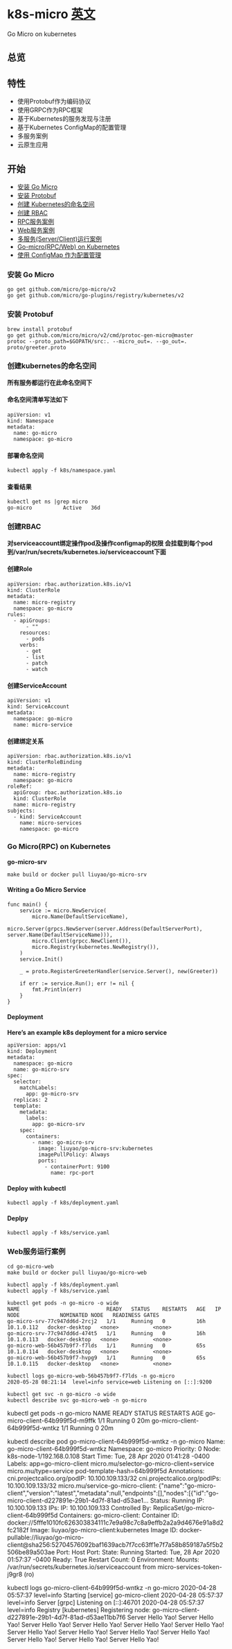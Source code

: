 # k8s-micro [英文](README.md)

Go Micro on kubernetes  

## 总览



## 特性

- 使用Protobuf作为编码协议
- 使用GRPC作为RPC框架
- 基于Kubernetes的服务发现与注册
- 基于Kubernetes ConfigMap的配置管理
- 多服务案例
- 云原生应用

## 开始
- [安装 Go Micro]()
- [安装 Protobuf]()
- [创建 Kubernetes的命名空间]()
- [创建 RBAC]()
- [RPC服务案例]()
- [Web服务案例]()
- [多服务(Server/Client)运行案例]()
- [Go-micro(RPC/Web) on Kubernetes]()
- [使用 ConfigMap 作为配置管理]()

### 安装 Go Micro

```
go get github.com/micro/go-micro/v2
go get github.com/micro/go-plugins/registry/kubernetes/v2
```

### 安装 Protobuf

```
brew install protobuf
go get github.com/micro/micro/v2/cmd/protoc-gen-micro@master
protoc --proto_path=$GOPATH/src:. --micro_out=. --go_out=. proto/greeter.proto
```

### 创建kubernetes的命名空间

**所有服务都运行在此命名空间下**

#### 命名空间清单写法如下

```
apiVersion: v1
kind: Namespace
metadata:
  name: go-micro
  namespace: go-micro
```

#### 部署命名空间

```
kubectl apply -f k8s/namespace.yaml
```

#### 查看结果

```
kubectl get ns |grep micro
go-micro          Active   36d
```

### 创建RBAC 

**对serviceaccount绑定操作pod及操作configmap的权限 会挂载到每个pod到/var/run/secrets/kubernetes.io/serviceaccount下面**

#### 创建Role

```
apiVersion: rbac.authorization.k8s.io/v1
kind: ClusterRole
metadata:
  name: micro-registry
  namespace: go-micro
rules:
  - apiGroups:
      - ""
    resources:
      - pods
    verbs:
      - get
      - list
      - patch
      - watch
```

#### 创建ServiceAccount

```
apiVersion: v1
kind: ServiceAccount
metadata:
  namespace: go-micro
  name: micro-service
```

#### 创建绑定关系

```
apiVersion: rbac.authorization.k8s.io/v1
kind: ClusterRoleBinding
metadata:
  name: micro-registry
  namespace: go-micro
roleRef:
  apiGroup: rbac.authorization.k8s.io
  kind: ClusterRole
  name: micro-registry
subjects:
  - kind: ServiceAccount
    name: micro-services
    namespace: go-micro
```



### Go Micro(RPC) on Kubernetes

**go-micro-srv**


```
make build or docker pull liuyao/go-micro-srv

```

#### Writing a Go Micro Service
```
func main() {
	service := micro.NewService(
		micro.Name(DefaultServiceName),
		micro.Server(grpcs.NewServer(server.Address(DefaultServerPort), server.Name(DefaultServiceName))),
		micro.Client(grpcc.NewClient()),
		micro.Registry(kubernetes.NewRegistry()),
	)
	service.Init()

	_ = proto.RegisterGreeterHandler(service.Server(), new(Greeter))

	if err := service.Run(); err != nil {
		fmt.Println(err)
	}
}
```
#### Deployment

**Here’s an example k8s deployment for a micro service**

```
apiVersion: apps/v1
kind: Deployment
metadata:
  namespace: go-micro
  name: go-micro-srv
spec:
  selector:
    matchLabels:
      app: go-micro-srv
  replicas: 2
  template:
    metadata:
      labels:
        app: go-micro-srv
    spec:
      containers:
        - name: go-micro-srv
          image: liuyao/go-micro-srv:kubernetes
          imagePullPolicy: Always
          ports:
            - containerPort: 9100
              name: rpc-port
```

#### Deploy with kubectl

```
kubectl apply -f k8s/deployment.yaml
```

#### Deplpy 
```
kubectl apply -f k8s/service.yaml
```

### Web服务运行案例

```
cd go-micro-web
make build or docker pull liuyao/go-micro-web
```


```
kubectl apply -f k8s/deployment.yaml
kubectl apply -f k8s/service.yaml
```

```
kubectl get pods -n go-micro -o wide
NAME                            READY   STATUS    RESTARTS   AGE   IP           NODE             NOMINATED NODE   READINESS GATES
go-micro-srv-77c947dd6d-2rcj2   1/1     Running   0          16h   10.1.0.112   docker-desktop   <none>           <none>
go-micro-srv-77c947dd6d-474t5   1/1     Running   0          16h   10.1.0.113   docker-desktop   <none>           <none>
go-micro-web-56b457b9f7-f7lds   1/1     Running   0          65s   10.1.0.114   docker-desktop   <none>           <none>
go-micro-web-56b457b9f7-hvpg9   1/1     Running   0          65s   10.1.0.115   docker-desktop   <none>           <none>
```

```
kubectl logs go-micro-web-56b457b9f7-f7lds -n go-micro
2020-05-28 08:21:14  level=info service=web Listening on [::]:9200
```


```
kubectl get svc -n go-micro -o wide
kubectl describe svc go-micro-web -n go-micro 
```

kubectl get pods -n go-micro
NAME                              READY   STATUS    RESTARTS   AGE
go-micro-client-64b999f5d-m9ffk   1/1     Running   0          20m
go-micro-client-64b999f5d-wntkz   1/1     Running   0          20m



kubectl describe pod go-micro-client-64b999f5d-wntkz -n go-micro
Name:         go-micro-client-64b999f5d-wntkz
Namespace:    go-micro
Priority:     0
Node:         k8s-node-1/192.168.0.108
Start Time:   Tue, 28 Apr 2020 01:41:28 -0400
Labels:       app=go-micro-client
              micro.mu/selector-go-micro-client=service
              micro.mu/type=service
              pod-template-hash=64b999f5d
Annotations:  cni.projectcalico.org/podIP: 10.100.109.133/32
              cni.projectcalico.org/podIPs: 10.100.109.133/32
              micro.mu/service-go-micro-client:
                {"name":"go-micro-client","version":"latest","metadata":null,"endpoints":[],"nodes":[{"id":"go-micro-client-d227891e-29b1-4d7f-81ad-d53ae1...
Status:       Running
IP:           10.100.109.133
IPs:
  IP:           10.100.109.133
Controlled By:  ReplicaSet/go-micro-client-64b999f5d
Containers:
  go-micro-client:
    Container ID:   docker://5fffe1010fc626303834111c7e9a98c7c8a9effb2a2a9d4676e91a8d2fc2182f
    Image:          liuyao/go-micro-client:kubernetes
    Image ID:       docker-pullable://liuyao/go-micro-client@sha256:52704576092baf1639acb7f7cc63ff1e7f7a58b859187a5f5b2506be89a503ae
    Port:           <none>
    Host Port:      <none>
    State:          Running
      Started:      Tue, 28 Apr 2020 01:57:37 -0400
    Ready:          True
    Restart Count:  0
    Environment:    <none>
    Mounts:
      /var/run/secrets/kubernetes.io/serviceaccount from micro-services-token-j9gr8 (ro)
      
                      

kubectl logs go-micro-client-64b999f5d-wntkz -n go-micro
2020-04-28 05:57:37  level=info Starting [service] go-micro-client
2020-04-28 05:57:37  level=info Server [grpc] Listening on [::]:46701
2020-04-28 05:57:37  level=info Registry [kubernetes] Registering node: go-micro-client-d227891e-29b1-4d7f-81ad-d53ae11bb7f6
Server Hello Yao!
Server Hello Yao!
Server Hello Yao!
Server Hello Yao!
Server Hello Yao!
Server Hello Yao!
Server Hello Yao!
Server Hello Yao!
Server Hello Yao!
Server Hello Yao!
Server Hello Yao!
Server Hello Yao!
Server Hello Yao!